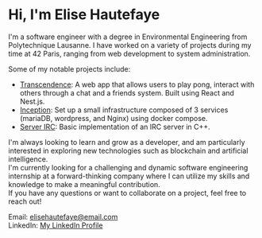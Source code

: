 # Hi, I'm Elise Hautefaye
I'm a software engineer with a degree in Environmental Engineering from Polytechnique Lausanne. I have worked on a variety of projects during my time at 42 Paris, ranging from web development to system administration.

Some of my notable projects include:
- [Transcendence](https://github.com/ehautefa/42-2022-transcendence): A web app that allows users to play pong, interact with others through a chat and a friends system. Built using React and Nest.js.
- [Inception](https://github.com/ehautefa/Inception): Set up a small infrastructure composed of 3 services (mariaDB, wordpress, and Nginx) using docker compose.
- [Server IRC](https://github.com/ehautefa/IRC_server):   Basic implementation of an IRC server in C++.

I'm always looking to learn and grow as a developer, and am particularly interested in exploring new technologies such as blockchain and artificial intelligence.  
I'm currently looking for a challenging and dynamic software engineering internship at a forward-thinking company where I can utilize my skills and knowledge to make a meaningful contribution.  
If you have any questions or want to collaborate on a project, feel free to reach out!

Email: elisehautefaye@email.com   
LinkedIn: [My LinkedIn Profile](https://www.linkedin.com/in/elise-hautefaye-29198a144/)
